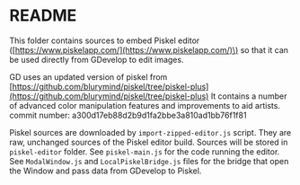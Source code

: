 # README

This folder contains sources to embed Piskel editor \([https://www.piskelapp.com/](https://www.piskelapp.com/)\) so that it can be used directly from GDevelop to edit images.

GD uses an updated version of piskel from [https://github.com/blurymind/piskel/tree/piskel-plus](https://github.com/blurymind/piskel/tree/piskel-plus) It contains a number of advanced color manipulation features and improvements to aid artists. commit number: a300d17eb88d2b9d1fa2bbe3a810ad1bb76f1f81

Piskel sources are downloaded by `import-zipped-editor.js` script. They are raw, unchanged sources of the Piskel editor build. Sources will be stored in `piskel-editor` folder. See `piskel-main.js` for the code running the editor. See `ModalWindow.js` and `LocalPiskelBridge.js` files for the bridge that open the Window and pass data from GDevelop to Piskel.

